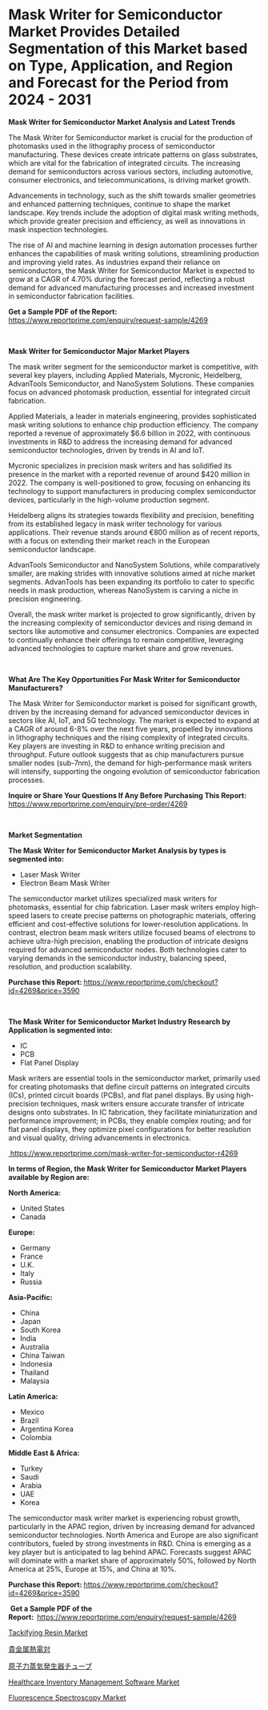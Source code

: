 <p><h1>Mask Writer for Semiconductor Market Provides Detailed Segmentation of this Market based on Type, Application, and Region and Forecast for the Period from 2024 - 2031</h1></p><p><strong>Mask Writer for Semiconductor Market Analysis and Latest Trends</strong></p>
<p><p>The Mask Writer for Semiconductor market is crucial for the production of photomasks used in the lithography process of semiconductor manufacturing. These devices create intricate patterns on glass substrates, which are vital for the fabrication of integrated circuits. The increasing demand for semiconductors across various sectors, including automotive, consumer electronics, and telecommunications, is driving market growth. </p><p>Advancements in technology, such as the shift towards smaller geometries and enhanced patterning techniques, continue to shape the market landscape. Key trends include the adoption of digital mask writing methods, which provide greater precision and efficiency, as well as innovations in mask inspection technologies. </p><p>The rise of AI and machine learning in design automation processes further enhances the capabilities of mask writing solutions, streamlining production and improving yield rates. As industries expand their reliance on semiconductors, the Mask Writer for Semiconductor Market is expected to grow at a CAGR of 4.70% during the forecast period, reflecting a robust demand for advanced manufacturing processes and increased investment in semiconductor fabrication facilities.</p></p>
<p><strong>Get a Sample PDF of the Report:&nbsp;</strong> <a href="https://www.reportprime.com/enquiry/request-sample/4269">https://www.reportprime.com/enquiry/request-sample/4269</a></p>
<p>&nbsp;</p>
<p><strong>Mask Writer for Semiconductor Major Market Players</strong></p>
<p><p>The mask writer segment for the semiconductor market is competitive, with several key players, including Applied Materials, Mycronic, Heidelberg, AdvanTools Semiconductor, and NanoSystem Solutions. These companies focus on advanced photomask production, essential for integrated circuit fabrication.</p><p>Applied Materials, a leader in materials engineering, provides sophisticated mask writing solutions to enhance chip production efficiency. The company reported a revenue of approximately $6.6 billion in 2022, with continuous investments in R&D to address the increasing demand for advanced semiconductor technologies, driven by trends in AI and IoT.</p><p>Mycronic specializes in precision mask writers and has solidified its presence in the market with a reported revenue of around $420 million in 2022. The company is well-positioned to grow, focusing on enhancing its technology to support manufacturers in producing complex semiconductor devices, particularly in the high-volume production segment.</p><p>Heidelberg aligns its strategies towards flexibility and precision, benefiting from its established legacy in mask writer technology for various applications. Their revenue stands around €800 million as of recent reports, with a focus on extending their market reach in the European semiconductor landscape.</p><p>AdvanTools Semiconductor and NanoSystem Solutions, while comparatively smaller, are making strides with innovative solutions aimed at niche market segments. AdvanTools has been expanding its portfolio to cater to specific needs in mask production, whereas NanoSystem is carving a niche in precision engineering.</p><p>Overall, the mask writer market is projected to grow significantly, driven by the increasing complexity of semiconductor devices and rising demand in sectors like automotive and consumer electronics. Companies are expected to continually enhance their offerings to remain competitive, leveraging advanced technologies to capture market share and grow revenues.</p></p>
<p>&nbsp;</p>
<p><strong>What Are The Key Opportunities For Mask Writer for Semiconductor Manufacturers?</strong></p>
<p><p>The Mask Writer for Semiconductor market is poised for significant growth, driven by the increasing demand for advanced semiconductor devices in sectors like AI, IoT, and 5G technology. The market is expected to expand at a CAGR of around 6-8% over the next five years, propelled by innovations in lithography techniques and the rising complexity of integrated circuits. Key players are investing in R&D to enhance writing precision and throughput. Future outlook suggests that as chip manufacturers pursue smaller nodes (sub-7nm), the demand for high-performance mask writers will intensify, supporting the ongoing evolution of semiconductor fabrication processes.</p></p>
<p><strong>Inquire or Share Your Questions If Any Before Purchasing This Report:</strong> <a href="https://www.reportprime.com/enquiry/pre-order/4269">https://www.reportprime.com/enquiry/pre-order/4269</a></p>
<p>&nbsp;</p>
<p><strong>Market Segmentation</strong></p>
<p><strong>The Mask Writer for Semiconductor Market Analysis by types is segmented into:</strong></p>
<p><ul><li>Laser Mask Writer</li><li>Electron Beam Mask Writer</li></ul></p>
<p><p>The semiconductor market utilizes specialized mask writers for photomasks, essential for chip fabrication. Laser mask writers employ high-speed lasers to create precise patterns on photographic materials, offering efficient and cost-effective solutions for lower-resolution applications. In contrast, electron beam mask writers utilize focused beams of electrons to achieve ultra-high precision, enabling the production of intricate designs required for advanced semiconductor nodes. Both technologies cater to varying demands in the semiconductor industry, balancing speed, resolution, and production scalability.</p></p>
<p><strong>Purchase this Report:&nbsp;</strong><a href="https://www.reportprime.com/checkout?id=4269&price=3590">https://www.reportprime.com/checkout?id=4269&price=3590</a></p>
<p>&nbsp;</p>
<p><strong>The Mask Writer for Semiconductor Market Industry Research by Application is segmented into:</strong></p>
<p><ul><li>IC</li><li>PCB</li><li>Flat Panel Display</li></ul></p>
<p><p>Mask writers are essential tools in the semiconductor market, primarily used for creating photomasks that define circuit patterns on integrated circuits (ICs), printed circuit boards (PCBs), and flat panel displays. By using high-precision techniques, mask writers ensure accurate transfer of intricate designs onto substrates. In IC fabrication, they facilitate miniaturization and performance improvement; in PCBs, they enable complex routing; and for flat panel displays, they optimize pixel configurations for better resolution and visual quality, driving advancements in electronics.</p></p>
<p><a href="https://www.reportprime.com/mask-writer-for-semiconductor-r4269">&nbsp;https://www.reportprime.com/mask-writer-for-semiconductor-r4269</a></p>
<p><strong>In terms of Region, the Mask Writer for Semiconductor Market Players available by Region are:</strong></p>
<p>
    <p> <strong> North America: </strong>
        <ul>
            <li>United States</li>
            <li>Canada</li>
        </ul>
        </p> 
    <p> <strong> Europe: </strong>
        <ul>
            <li>Germany</li>
            <li>France</li>
            <li>U.K.</li>
            <li>Italy</li>
            <li>Russia</li>
        </ul>
        </p> 
    <p> <strong> Asia-Pacific: </strong>
        <ul>
            <li>China</li>
            <li>Japan</li>
            <li>South Korea</li>
            <li>India</li>
            <li>Australia</li>
            <li>China Taiwan</li>
            <li>Indonesia</li>
            <li>Thailand</li>
            <li>Malaysia</li>
        </ul>
        </p> 
    <p> <strong> Latin America: </strong>
        <ul>
            <li>Mexico</li>
            <li>Brazil</li>
            <li>Argentina Korea</li>
            <li>Colombia</li>
        </ul>
        </p> 
    <p> <strong> Middle East & Africa: </strong>
        <ul>
            <li>Turkey</li>
            <li>Saudi</li>
            <li>Arabia</li>
            <li>UAE</li>
            <li>Korea</li>
        </ul>
    </p>
    </p>
<p><p>The semiconductor mask writer market is experiencing robust growth, particularly in the APAC region, driven by increasing demand for advanced semiconductor technologies. North America and Europe are also significant contributors, fueled by strong investments in R&D. China is emerging as a key player but is anticipated to lag behind APAC. Forecasts suggest APAC will dominate with a market share of approximately 50%, followed by North America at 25%, Europe at 15%, and China at 10%.</p></p>
<p><strong>Purchase this Report: </strong><a href="https://www.reportprime.com/checkout?id=4269&price=3590">https://www.reportprime.com/checkout?id=4269&price=3590</a></p>
<p>&nbsp;<strong>Get a Sample PDF of the Report:&nbsp;&nbsp;</strong><a href="https://www.reportprime.com/enquiry/request-sample/4269">https://www.reportprime.com/enquiry/request-sample/4269</a></p>
<p><strong></strong></p>
<p><p><a href="https://issuu.com/reportprime-2/docs/tackifying-resin-market-size-2030.p_d28bf8d32f4f04">Tackifying Resin Market</a></p><p><a href="https://medium.com/@terisa30p/noble-metal-thermocouples-market-%E3%81%AF-%E3%82%B3%E3%82%B9%E3%83%88%E7%AE%A1%E7%90%86%E3%81%A8%E5%8A%B9%E7%8E%87%E5%90%91%E4%B8%8A%E3%82%92%E5%84%AA%E5%85%88%E3%81%97%E3%81%BE%E3%81%99-%E3%81%95%E3%82%89%E3%81%AB-%E5%A0%B1%E5%91%8A%E6%9B%B8%E3%81%AF%E5%B8%82%E5%A0%B4%E3%81%AE%E9%9C%80%E8%A6%81%E9%9D%A2%E3%81%A8%E4%BE%9B%E7%B5%A6%E9%9D%A2%E3%81%AE%E4%B8%A1%E6%96%B9%E3%82%92%E3%82%AB%E3%83%90%E3%83%BC%E3%81%97%E3%81%A6%E3%81%84%E3%81%BE%E3%81%99-noble-metal-f1c327ae1457">貴金属熱電対</a></p><p><a href="https://medium.com/@terisa30p/nuclear-steam-generator-tubes-market-%E3%81%AE%E3%82%B0%E3%83%AD%E3%83%BC%E3%83%90%E3%83%AB%E5%B8%82%E5%A0%B4%E6%A6%82%E8%A6%81%E3%81%AF-%E4%B8%96%E7%95%8C%E3%81%8A%E3%82%88%E3%81%B3%E4%B8%BB%E8%A6%81%E5%B8%82%E5%A0%B4%E3%81%AB%E3%81%8A%E3%81%91%E3%82%8B%E6%A5%AD%E7%95%8C%E3%81%AB%E5%BD%B1%E9%9F%BF%E3%82%92%E4%B8%8E%E3%81%88%E3%82%8B%E4%B8%BB%E8%A6%81%E3%81%AA%E3%83%88%E3%83%AC%E3%83%B3%E3%83%89%E3%81%AB%E3%81%A4%E3%81%84%E3%81%A6-%E7%8B%AC%E8%87%AA%E3%81%AE%E8%A6%96%E7%82%B9%E3%82%92%E6%8F%90%E4%BE%9B%E3%81%97%E3%81%BE%E3%81%99-80d9a24ae43d">原子力蒸気発生器チューブ</a></p><p><a href="https://medium.com/@arteedvaara9/global-healthcare-inventory-management-software-industry-analysis-report-healthcare-inventory-6a1d056bb08c">Healthcare Inventory Management Software Market</a></p><p><a href="https://www.linkedin.com/pulse/fluorescence-spectroscopy-market-share-size-trends-industry-6wpkc?trackingId=0QQSvDTtTkiPu33bLPwkGg%3D%3D">Fluorescence Spectroscopy Market</a></p></p>